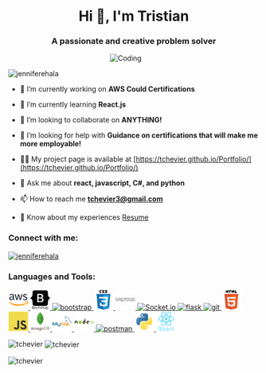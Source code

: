 <h1 align="center">Hi 👋, I'm Tristian </h1>
<h3 align="center">A passionate and creative problem solver</h3>
&nbsp;
<img align="right" alt="Coding" width="300" src="https://media1.giphy.com/media/VTtANKl0beDFQRLDTh/giphy.gif?cid=ecf05e47dwcmzmtlvux9lxys1gn5f70htr2p4o248lidlhdc&rid=giphy.gif&ct=g">

<p align="left"> <img src="https://komarev.com/ghpvc/?username=tchevier&label=Profile%20views&color=0e75b6&style=flat" alt="jenniferehala" /> </p>


- 🔭 I’m currently working on **AWS Could Certifications**

- 🌱 I’m currently learning **React.js**

- 👯 I’m looking to collaborate on **ANYTHING!**

- 🤝 I’m looking for help with **Guidance on certifications that will make me more employable!**

- 👨‍💻 My project page is available at [https://tchevier.github.io/Portfolio/](https://tchevier.github.io/Portfolio/)

- 💬 Ask me about **react, javascript, C#, and python**

- 📫 How to reach me **tchevier3@gmail.com**

- 📄 Know about my experiences [Resume](https://docs.google.com/document/d/1X1PYQDSDVHvvIve9a5mo8dWkamd8mOCwJ4EeenW00aE/edit?usp=sharing)

<h3 align="left">Connect with me:</h3>
<p align="left">

<a href="https://www.linkedin.com/in/tchevier/" target="blank"><img align="center" src="https://raw.githubusercontent.com/rahuldkjain/github-profile-readme-generator/master/src/images/icons/Social/linked-in-alt.svg" alt="jenniferehala" height="30" width="40" /></a>


<h3 align="left">Languages and Tools:</h3>
<p align="left"> <a href="https://aws.amazon.com" target="_blank" rel="noreferrer"> 
 <img src="https://raw.githubusercontent.com/devicons/devicon/master/icons/amazonwebservices/amazonwebservices-original-wordmark.svg" alt="aws" width="40" height="40"/> </a> <a href="https://getbootstrap.com" target="_blank" rel="noreferrer"> <img src="https://raw.githubusercontent.com/devicons/devicon/master/icons/bootstrap/bootstrap-plain-wordmark.svg" alt="bootstrap" width="40" height="40"/> </a> <a href="https://microsoft.com" target="_blank" rel="noreferrer"> <img src="https://seeklogo.com/images/C/c-sharp-c-logo-02F17714BA-seeklogo.com.png" alt="bootstrap" width="40" height="40"/> </a> <a href="https://www.w3schools.com/css/" target="_blank" rel="noreferrer"> <img src="https://raw.githubusercontent.com/devicons/devicon/master/icons/css3/css3-original-wordmark.svg" alt="css3" width="40" height="40"/> </a> <a href="https://expressjs.com" target="_blank" rel="noreferrer"> <img src="https://raw.githubusercontent.com/devicons/devicon/master/icons/express/express-original-wordmark.svg" alt="express" width="40" height="40"/> </a> <a href="https://socket.io" target="_blank" rel="noreferrer"><img src="https://upload.wikimedia.org/wikipedia/commons/thumb/9/96/Socket-io.svg/600px-Socket-io.svg.png?20200308235956" alt="Socket.io" width="40" height="40" /> </a> <a href="https://flask.palletsprojects.com/" target="_blank" rel="noreferrer"> <img src="https://www.vectorlogo.zone/logos/pocoo_flask/pocoo_flask-icon.svg" alt="flask" width="40" height="40"/> </a> <a href="https://git-scm.com/" target="_blank" rel="noreferrer"> <img src="https://www.vectorlogo.zone/logos/git-scm/git-scm-icon.svg" alt="git" width="40" height="40"/> </a> <a href="https://www.w3.org/html/" target="_blank" rel="noreferrer"> <img src="https://raw.githubusercontent.com/devicons/devicon/master/icons/html5/html5-original-wordmark.svg" alt="html5" width="40" height="40"/> </a> <a href="https://developer.mozilla.org/en-US/docs/Web/JavaScript" target="_blank" rel="noreferrer"> <img src="https://raw.githubusercontent.com/devicons/devicon/master/icons/javascript/javascript-original.svg" alt="javascript" width="40" height="40"/> </a> <a href="https://www.mongodb.com/" target="_blank" rel="noreferrer"> <img src="https://raw.githubusercontent.com/devicons/devicon/master/icons/mongodb/mongodb-original-wordmark.svg" alt="mongodb" width="40" height="40"/> </a>  <a href="https://www.mysql.com/" target="_blank" rel="noreferrer"> <img src="https://raw.githubusercontent.com/devicons/devicon/master/icons/mysql/mysql-original-wordmark.svg" alt="mysql" width="40" height="40"/> </a> <a href="https://nodejs.org" target="_blank" rel="noreferrer"> <img src="https://raw.githubusercontent.com/devicons/devicon/master/icons/nodejs/nodejs-original-wordmark.svg" alt="nodejs" width="40" height="40"/> </a> <a href="https://postman.com" target="_blank" rel="noreferrer"> <img src="https://www.vectorlogo.zone/logos/getpostman/getpostman-icon.svg" alt="postman" width="40" height="40"/> </a> <a href="https://www.python.org" target="_blank" rel="noreferrer"> <img src="https://raw.githubusercontent.com/devicons/devicon/master/icons/python/python-original.svg" alt="python" width="40" height="40"/> </a> <a href="https://reactjs.org/" target="_blank" rel="noreferrer"> <img src="https://raw.githubusercontent.com/devicons/devicon/master/icons/react/react-original-wordmark.svg" alt="react" width="40" height="40"/> </a> 
  </p>

<p><img align="left" src="https://github-readme-stats.vercel.app/api/top-langs?username=tchevier&show_icons=true&locale=en&layout=compact" alt="tchevier" /></p>
<p>&nbsp;<img align="center" src="https://github-readme-stats.vercel.app/api?username=tchevier&show_icons=true&locale=en" alt="tchevier" /></p>

<p><img align="center" src="https://github-readme-streak-stats.herokuapp.com/?user=tchevier&" alt="tchevier" /></p>
